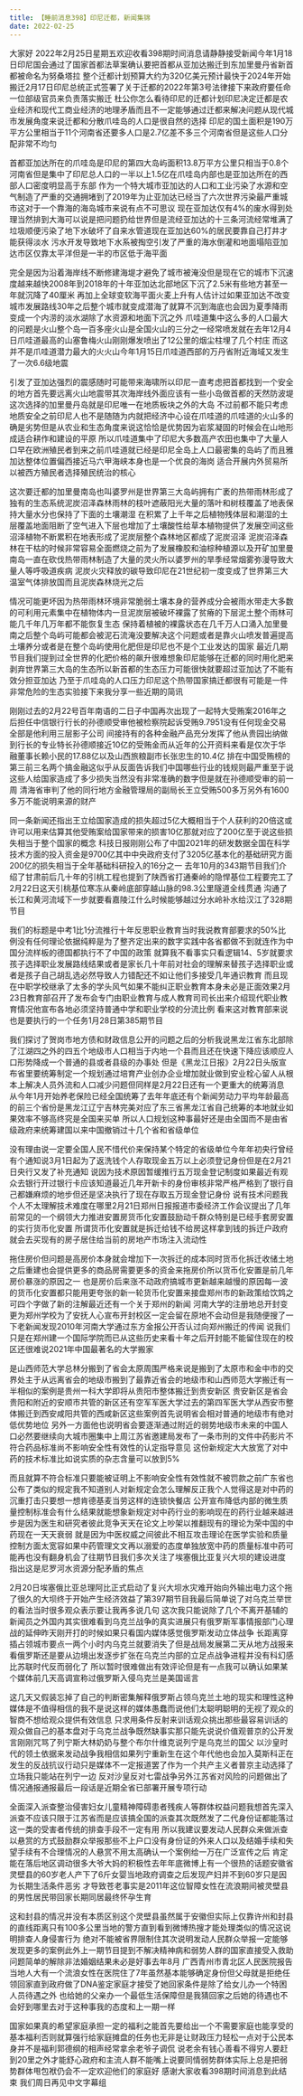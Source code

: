 ```yaml
---
title: 【睡前消息398】印尼迁都，新闻集锦
date: 2022-02-25
---
```


大家好 2022年2月25日星期五欢迎收看398期时间消息请静静接受新闻今年1月18日印尼国会通过了国家首都法草案确认要把首都从亚加达搬迁到东加里曼丹省新首都被命名为努桑塔拉
整个迁都计划预算大约为320亿美元预计最快于2024年开始搬迁2月17日印尼总统正式签署了关于迁都的2022年第3号法律接下来政府要任命一位部级官员来负责落实搬迁
杜公你怎么看待印尼的迁都计划印尼决定迁都是农业经济和现代工商业经济的地理矛盾而且不一定能够通过迁都来解决问题从现代城市发展角度来说迁都和分散爪哇岛的人口是很自然的选择
印尼的国土面积是190万平方公里相当于11个河南省还要多人口是2.7亿差不多三个河南省但是这些人口分配非常不均匀

首都亚加达所在的爪哇岛是印尼的第四大岛屿面积13.8万平方公里只相当于0.8个河南省但是集中了印尼总人口的一半以上1.5亿在爪哇岛内部也是亚加达所在的西部人口密度明显高于东部
作为一个特大城市亚加达的人口和工业污染了水源和空气制造了严重的交通拥堵到了2019年为止亚加达已经当了六次世界污染最严重城市这对于一个靠海的海岛城市来说有点不可思议
现在亚加达仅有4%的废水得到处理当然排到大海可以说是把问题扔给世界但是流经亚加达的十三条河流经常堆满了垃圾顺便污染了地下水破坏了自来水管道现在亚加达60%的居民要靠自己打井才能获得淡水
污水开发导致地下水系被掏空引发了严重的海水倒灌和地面塌陷亚加达市区仅靠太平洋但是一半的市区低于海平面

完全是因为沿着海岸线不断修建海堤才避免了城市被淹没但是现在它的城市下沉速度越来越快2008年到2018年的十年亚加达北部地区下沉了2.5米有些地方甚至一年就沉降了40厘米
再加上全球变软海平面火麦上升有人估计过如果亚加达不改变城市发展路线30年之后整个城市就变成潜海了就算不沉到海底也会因为夏季降雨变成一个内涝的淡水湖除了水资源和地面下沉之外
爪哇道集中这么多的人口最大的问题是火山整个岛一百多座火山是全国火山的三分之一经常喷发就在去年12月4日爪哇道最高的山塞鲁梅火山刚刚爆发喷出了12公里的烟尘柱埋了几个村庄
而这并不是爪哇道潜力最大的火火山今年1月15日爪哇道西部的万丹省附近海域又发生了一次6.6级地震

引发了亚加达强烈的震感随时可能带来海啸所以印尼一直考虑把首都找到一个安全的地方首先要远离火山地震带其次海岸线外面应该有一些小岛做首都的天然防波堤这次选择的加里曼丹岛就是印尼唯一在地质板块之外的大岛
不过前都不能只考虑地质安全之前印尼人也不是随随为内就把经济中心设在爪哇道的爪哇道的火山多的确是劣势但是从农业和生态角度来说这恰恰是优势因为岩浆凝固的时候会在山地形成适合耕作和建设的平原
所以爪哇道集中了印尼大多数高产农田也集中了大量人口早在欧洲殖民者到来之前爪哇道就已经是印尼全岛上人口最密集的岛屿了而且雅加达整体位置偏西接近马六甲海峡本身也是一个优良的海岗
适合开展内外贸易所以被西方殖民者选择殖民统治的核心

这次要迁都的加里曼南岛也叫婆罗州是世界第三大岛屿拥有广袤的热带雨林形成了独有的生态系统泥炭沼泽森林雨林的枝叶遮蔽阳光大量的落叶和树枝覆盖了地表保持大量水分也保持了下面的土壤潮湿
在积累了上千年之后植物残体层和潮湿的土层覆盖地面阻断了空气进入下层也增加了土壤酸性给草本植物提供了发展空间这些沼泽植物不断累积在地表形成了泥炭层整个森林地区都成了泥炭沼泽
泥炭沼泽森林在干枯的时候非常容易全面燃烧之前为了发展橡胶和油棕种植源以及开矿加里曼南岛一直在砍伐热带雨林制造了大量的灵火所以婆罗州的旱季经常烟雾弥漫导致大量人等呼吸道疾病
泥炭火灾释放的碳导致印尼在21世纪初一度变成了世界第三大温室气体排放国而且泥炭森林烧光之后

情况可能更坏因为热带雨林环境非常脆弱土壤本身的营养成分会被雨水带走大多数的可利用元素集中在植物体内一旦泥炭层被破坏裸露了贫瘠的下层泥土整个雨林可能几千年几万年都不能恢复生态
保持着植被的裸露状态在几千万人口涌入加里曼南之后整个岛屿可能都会被泥石流淹没要解决这个问题或者是靠火山喷发普遍提高土壤养分或者是在整个岛屿使用化肥但是印尼也不是个工业发达的国家
最近几期节目我们提到过全世界的化肥价格的飙升很难想象印尼能够在迁都的同时用化肥来剥弃世界第三大岛的生态所以新首都的生态压力可能很快就要超过亚加达了不能有效分担亚加达
乃至于爪哇岛的人口压力印尼这个热带国家搞迁都很有可能是一件非常危险的生态实验接下来我分享一些近期的简讯

刚刚过去的2月22号百年南语的二日子中国再次出现了一起特大受贿案2016年之后担任中信银行行长的孙德顺受审他被检察院起诉受贿9.7951没有任何现金交易全部是他利用三层影子公司
间接持有的各种金融产品充分发挥了他从贵园出纳做到行长的专业特长孙德顺接近10亿的受贿金而从近年的公开资料来看是仅次于华融董事长赖小民的17.88亿以及山西旅粮副市长张忠生的10.4亿
排在中国受贿榜的第三前三名两个搞金融这似乎从反面告诉我们中国哪些行业的钱规则最严重至于说这些人给国家造成了多少损失当然没有非常准确的数字但是就在孙德顺受审的前一周
清海省审判了他的同行地方金融管理局的副局长王立受贿500多万另外有1600多万不能说明来源的财产

同一条新闻还指出王立给国家造成的损失超过5亿大概相当于个人获利的20倍这或许可以用来估算其他受贿案给国家带来的损害10亿那就对应了200亿至于说这些损失相当于整个国家的概念
科技日报刚刚公布了中国2021年的研发数据全国在科学技术方面的投入资金是9700亿其中中央政府支付了3205亿基本化的基础研究方面200亿的损失相当于全年基础科研投入的16分之一
去年10月的343期节目我们介绍了甘肃前后几十年的引桃工程也提到了陕西省打通秦岭的隐悍基位工程要完工了2月22日这天引桃基位寒冻从秦岭底部穿越山脉的98.3公里隧道全线贯通
沟通了长江和黄河流域下一步就要看嘉陵江什么时候能够越过分水岭补水给汉江了328期节目

我们的标题是中考1比1分流推行十年反思职业教育当时我说教育部要求的50%比例没有任何理论依据纯粹是为了整齐定出来的数字实践中各省都做不到就连作为中国分流样板的德国都执行不了中国的政策
就算我不看事实只看逻辑14、5岁就要求孩子选择职业发展路线结果或者是家长几十年前对社会的理解来替孩子选择职业或者是孩子自己胡乱选必然导致人力错配还不如让他们多接受几年通识教育
而且现在中职学校继承了太多的学头风气如果不能纠正职业教育本身未必是正面效果2月23日教育部召开了发布会专门由职业教育与成人教育司司长出来介绍现代职业教育情况他宣布各地必须坚持普通中学和职业学校的分流比例
看来这对教育部来说也是要执行的一个任务1月28日第385期节目

我们探讨了贺岗市地方债和财政信息公开的问题之后的分析我说黑龙江省东北部除了江湖四之外的四五个地级市人口相当于内地一个县而且还在快速下降应该顺应人口形势降成一个普通的县或者县级的办事处
但是《黑龙江日报》2月22日头版宣布省里要统筹制定一个规划通过培育产业创办企业增加就业做到安业栓心留人从根本上解决人员外流和人口减少问题但同样是2月22日还有一个更重大的统筹消息
从今年1月开始养老保险已经全国统筹了去年年底还有个新闻劳动力平均年龄最高的前三个省份是黑龙江辽宁吉林完美对应了东三省黑龙江省自己统筹的本地就业如果效率不够高终究是全国来买单
所以人口规划这种事最好还是由全国而不是由省级政府来统筹建国以来中国撤销过十几个省和省级单位

没有理由说一定要全国人民不惜代价来保持某个特定的省级单位今年年初央行曾经有个通知说3月1日起为了返洗钱个人存取现金五万以上必须登记身份但是在2月21日央行又发了补充通知
说因为技术原因暂缓推行五万现金登记制度如果最近有观众去银行开过银行卡应该知道最近几年开新卡的身份审核非常严格严格到了银行自己都嫌麻烦的地步但还是坚决执行了现在存取五万现金登记身份
说有技术问题我个人不太理解技术难度在哪里2月21日郑州日报报道市委经济工作会议提出了几年前常见的一个纲领大力推进安置房货币化安置鼓励动千群众特别是已经手套房安置的实行货币化安置
所谓货币化安置就是拆迁给钱不给房这样拿到钱的拆迁户政府就会去买现有的房子居住给当前的房地产市场注入流动性

拖住房价但问题是高房价本身就会增加下一次拆迁的成本同时货币化拆迁收储土地之后重建也会提供更多的商品房需要更多的资金来拖房价所以货币化安置是前几年房价暴涨的原因之一
也是房价后来涨不动政府搞城市更新越来越慢的原因每一波的货币化安置都只能用更夸张的新一轮货币化安置来接盘郑州市的新政策给饮鸩之可四个字做了新的注解最近还有一个关于郑州的新闻
河南大学的注册地总开封变更为郑州学校为了安抚人心宣布开封校区一定会留在原地不会动但是我随便搜了一下老新闻发现2010年河南大学通过东方金报公开否认过向郑州搬迁的传闻
说我们只是在郑州建一个国际学院而已从这些历史来看十年之后开封能不能留住现在的校区还很难说2021年中国最著名的大学搬家

是山西师范大学总林分搬到了省会太原周围严格来说是搬到了太原市和金中市的交界处主于从远离省会的地级市搬到了最靠近省会的地级市和山西师范大学搬迁有一半相似的案例是贵州一科大学即将从贵阳市整体搬迁到贵安新区
贵安新区是省会贵阳和附近的安顺市共管的新区还有空军军医大学过去的第四军医大学从西安市整体搬迁到西安咸阳共管的西咸新区这些案例首先说明省会相对普通的地级市有绝对低优势地位
另外一方面他也说明省会要逐渐通过附近的弱势地级市未来的中国人口必然要继续向大城市圈集中上周江苏省邀建局发布了一条市刑的文件中药影片不符合药品标准尚不影响安全性有效性的认定指导意见
这份新规定大大放宽了对中药的技术标准比如说实质的杂志含量可以放到5%

而且就算不符合标准只要能被证明上不影响安全性有效性就不被罚款之前广东省也公布了类似的规定我不知道别人对新规定会怎么理解反正我个人觉得这是对中药的沉重打击只要想一想肯德基麦当劳这样的连锁快餐店
公开宣布降低内部的微生质量控制标准会有什么结果就能想象新规定对中药行业的影响现在的药行业越来越进步是因为医生和研究者彼此竞争天天在论文上吵架以推翻现有的理论为荣中国的中药现在一天天衰弱
就是因为中医权威之间彼此不相互攻击理论在医学实验和质量控制方面太宽容如果中药管理文文再以溺爱的态度单独放宽中药的质量标准中药可能再也没有翻身机会了往期节目我们多次关注了埃塞俄比亚复兴大坝的建设进度
指出这是尼罗河水资源分配矛盾的焦点

2月20日埃塞俄比亚总理阿比正式启动了复兴大坝水灾难开始向外输出电力这个拖了很久的大坝终于开始产生经济效益了第397期节目我最后简单说了对乌克兰举世的看法当时很多观众表示要让我再多说几句
这次我只能说除了几个不离开基辅的新闻员之外国内其实很难看到乌克兰战争的真实进展只有俄罗斯军事情报部门心理战的延伸昨天刚开打的时候如果只看国内媒体感觉俄罗斯发动立体战争
长距离穿插占领城市要点一两个小时内乌克兰就要消失了但是战局发展第二天从地方战报来看俄罗斯还是要从边境出发逐步扩张在乌克兰内部的立足点战争进程并没有科幻感比苏联时代反而弱化了
所以暂时很难做出有效评论但是有一点我可以确认如果某个媒体前几天高调宣称过俄罗斯入侵乌克兰是美国谣言

这几天又假装忘掉了自己的判断密集解释俄罗斯占领乌克兰土地的现实和理性这种媒体是不值得相信的我不是说这样的媒体愚蠢而说他们太聪明聪明的无视了观众的智商不想给观众提供有效信息
只求用条件反射来训话观众挑出那些最容易训话的观众做自己的基本盘对于乌克兰战争既然缺事实那只能先说说价值观普京的公开发言刚刚咒骂了列宁斯大林奶奶与整个布尔什维克说列宁是乌克兰的国父
以沙皇时代的领土依据来发动战争我相信如果列宁重新生在这个年代他也会加入莫斯科正在发生的反战抗议行动只是媒体不一定报道罢了作为一个共产主义者普京主动选择了立场我只能站在列宁一边
反对沙皇反对七雷战争另外江苏省对风险的问题做出了情况通报通报最后一段话是近期全省已部署开展专项行动

全面深入派查整治侵害妇女儿童精神障碍患者残疾人等群体权益问题我想首先深入派查不应该只限于江苏省而是应该搞全国的派查其次既然发了二代身份证都能落过这一类的受害者传统的排查手段不一定有用
所以我建议要发动人民群众来做派查以悬赏的方式鼓励群众举报那些不上户口没有身份证的外来人口以及结婚手续和失望手续有不合理情况的人悬赏不用太高确认一个案例给一万在广泛宣传之后
肯定能在落后地区调动很多大爷大妈的积极性去年年底微博上有一个很热的话题安徽省灵壁县的60岁老人产下了6斤女婴当地政府调查之后发现产妇并不到60岁只是因为长期生活条件恶劣
才导致苍老事实是2011年这位智障女性在流浪期间被灵壁县的男性居民带回家长期同居最终怀孕生育

这和封县的情况并没有本质区别这个灵壁县虽然属于安徽但实际上仅靠许州和封县的直线距离只有100多公里当地的警方直到看到微博热搜才能处理类似的情况这说明排查人身侵害行为
绝对不能被省界限制住其次说明发动人民群众举报一定能够发现更多的案例此外上一期节目提到不解决精神病和弱势人群的国家直接受入救助问题简单的解除非法婚姻结果未必是好事去年8月
广西青州市青北区人民医院报告当地人大有一个流浪女性在医院住了7年虽然基本能够确定身份但父母就是拒绝任领回家直到政府做了DNA鉴定家庭才接受了她回家条件是除了给女儿办一个特困人员待遇之外
也给她的父亲办一个最低生活保障但是我猜回家之后她的待遇也不会好到哪里去对于这种事我的态度和上一期一样

国家如果真的希望家庭承担一定的福利之能首先要给出一个不需要家庭也能享受的基本福利否则就算强行给家庭摊盘的任务也无非是让财政压力轻松一点对于公民本身并不是福利郭德纲的相声经常拿余老爷子调侃
说老余有钱心善看不得穷人要赶到20里之外才能舒心政府和主流人群不能嘴上说要同情弱势群体实际上总是把弱势群体甩包袱仍会不一定欢迎他们的家庭好 感谢大家收看398期时间消息到此结束
我们周日再见中文字幕组
